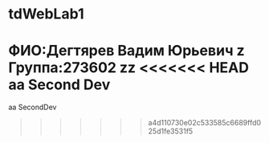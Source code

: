 # tdWebLab1
ФИО:Дегтярев Вадим Юрьевич  z
Группа:273602
zz
<<<<<<< HEAD
aa
Second Dev
=======
aa
SecondDev

>>>>>>> a4d110730e02c533585c6689ffd025d1fe3531f5
